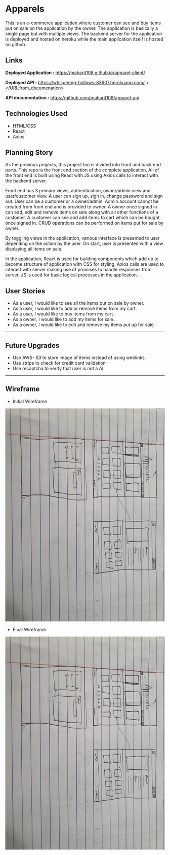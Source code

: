 # Apparels

This is an e-commerce application where customer can see and buy items put on sale on the application by the owner. The application is basically a single page but with multiple views. The backend server for the application is deployed and hosted on heroku while the main application itself is hosted on github.


## Links
**Deployed Application :** <https://maharit108.github.io/apparel-client/>

**Deployed API :** <https://whispering-hollows-83607.herokuapp.com/> + </URI_from_documenation>

**API documentation :** <https://github.com/maharit108/apparel-api>


## Technologies Used
- HTML/CSS
- React
- Axios


## Planning Story
As the previous projects, this project too is divided into front and back end parts. This repo is the front end section of the complete application. All of the front end is built using React with JS using Axios calls to interact with the backend server.

Front end has 3 primary views, authentication, owner/admin view and user/customer view. A user can sign up, sign in, change password and sign out. User can be a customer or a owner/admin. Admin account cannot be created from front end and is provided to owner. A owner once signed in can add, edit and remove items on sale along with all other functions of a customer. A customer can see and add items to cart which can be bought once signed in. CRUD operations can be performed on items put for sale by owner.

By toggling views in the application, various interface is presented to user depending on the action by the user. On start, user is presented with a view displaying all items on sale.

In the application, React is used for building components which add up to become structure of application with CSS for styling. Axios calls are used to interact with server making use of promises to handle responses from server. JS is used for basic logical processes in the application.

## User Stories
- As a user, I would like to see all the items put on sale by owner.
- As a user, I would like to add or remove items from my cart.
- As a user, I would like to buy items from my cart.
- As a owner, I would like to add my items for sale.
- As a owner, I would like to edit and remove my items put up for sale.

___
## Future Upgrades
- Use AWS- S3 to store image of items instead of using weblinks.
- Use stripe to check for credit card validation
- Use recaptcha to verify that user is not a AI.

___
## Wireframe
- Initial Wireframe

<img src='./public/oldWF.jpeg' />

- Final Wireframe

<img src='./public/newWF.jpg' />
